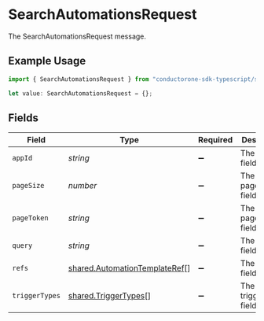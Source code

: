 # SearchAutomationsRequest

The SearchAutomationsRequest message.

## Example Usage

```typescript
import { SearchAutomationsRequest } from "conductorone-sdk-typescript/sdk/models/shared";

let value: SearchAutomationsRequest = {};
```

## Fields

| Field                                                                                 | Type                                                                                  | Required                                                                              | Description                                                                           |
| ------------------------------------------------------------------------------------- | ------------------------------------------------------------------------------------- | ------------------------------------------------------------------------------------- | ------------------------------------------------------------------------------------- |
| `appId`                                                                               | *string*                                                                              | :heavy_minus_sign:                                                                    | The appId field.                                                                      |
| `pageSize`                                                                            | *number*                                                                              | :heavy_minus_sign:                                                                    | The pageSize field.                                                                   |
| `pageToken`                                                                           | *string*                                                                              | :heavy_minus_sign:                                                                    | The pageToken field.                                                                  |
| `query`                                                                               | *string*                                                                              | :heavy_minus_sign:                                                                    | The query field.                                                                      |
| `refs`                                                                                | [shared.AutomationTemplateRef](../../../sdk/models/shared/automationtemplateref.md)[] | :heavy_minus_sign:                                                                    | The refs field.                                                                       |
| `triggerTypes`                                                                        | [shared.TriggerTypes](../../../sdk/models/shared/triggertypes.md)[]                   | :heavy_minus_sign:                                                                    | The triggerTypes field.                                                               |